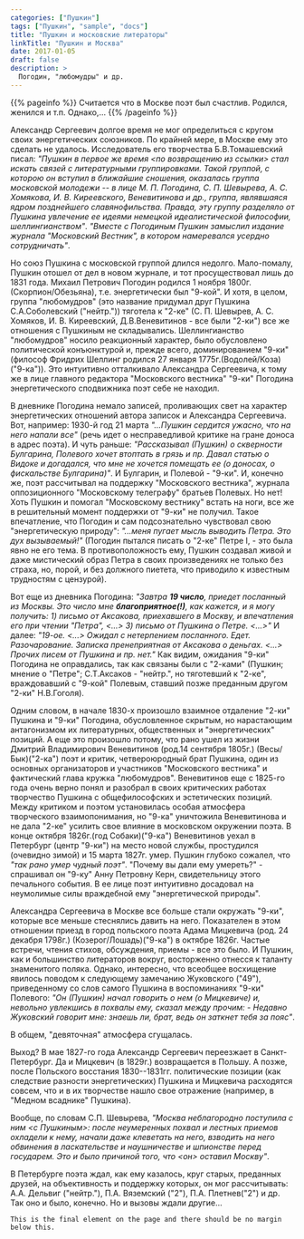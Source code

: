 ```yaml
---
categories: ["Пушкин"]
tags: ["Пушкин", "sample", "docs"]
title: "Пушкин и московские литераторы"
linkTitle: "Пушкин и Москва"
date: 2017-01-05
draft: false
description: >
  Погодин, "любомудры" и др.
---
```


{{% pageinfo %}}
Считается что в Москве поэт был счастлив. Родился, женился и т.п. Однако,...
{{% /pageinfo %}}

Александр Сергеевич долгое время не мог определиться с кругом своих энергетических союзников. По крайней мере, в Москве ему это сделать не удалось. Исследователь его творчества  Б.В.Томашевский писал: _"Пушкин в первое же время <по возвращению из ссылки> стал искать связей с литературными группировками. Такой группой, с которою он вступил в ближайшие сношения, оказалась группа московской молодежи -- в лице М. П. Погодина, С. П. Шевырева, А. С. Хомякова, И. В. Киреевского, Веневитинова и др., группа, являвшаяся ядром позднейшего славянофильства. Правда, эту группу разделяло от Пушкина увлечение ее идеями немецкой идеалистической философии, шеллингианством"_. _"Вместе с Погодиным Пушкин замыслил издание журнала "Московский Вестник", в котором намеревался усердно сотрудничать"_.

Но союз Пушкина с московской группой длился недолго. Мало-помалу, Пушкин отошел от дел в новом журнале, и тот просуществовал лишь до 1831 года. Михаил Петрович Погодин родился 1 ноября 1800г. (Скорпион/Обезьяна), т.е. энергетически был "9-кой". И хотя, в целом, группа "любомудров" (это название придумал друг Пушкина С.А.Соболевский ("нейтр.")) тяготела к "2-ке" (С. П. Шевырев, А. С. Хомяков, И. В. Киреевский, Д.В.Веневитинов - все были "2-ки") все же отношения с Пушкиным не складывались. Шеллингианство "любомудров" носило реакционный характер, было обусловлено политической конъюнктурой и, прежде всего, доминированием "9-ки" (философ Фридрих Шеллинг родился 27 января 1775г.(Водолей/Коза)("9-ка")). Это интуитивно отталкивало Александра Сергеевича, к тому же в лице главного редактора "Московского вестника" "9-ки" Погодина энергетического сподвижника поэт себе не находил.

В дневнике Погодина немало записей, проливающих свет на характер энергетических отношений автора записок и Александра Сергеевича. Вот, например: 1930-й год 21 марта _"...Пушкин сердится ужасно, что на него напали все"_ (речь идет о несправедливой критике на гране доноса в адрес поэта). И чуть раньше: _"Рассказывал (Пушкин) о скверности Булгарина, Полевого хочет втоптать в грязь и пр. Давал статью о Видоке и догадался, что мне не хочется помещать ее (о доносах, о фискальстве Булгарина)"_. И Булгарин, и Полевой - "9-ки". И, конечно же, поэт рассчитывал на поддержку "Московского вестника", журнала оппозиционного "Московскому телеграфу" братьев Полевых. Но нет! Хоть Пушкин и помогал "Московскому вестнику" встать на ноги, все же в решительный момент поддержки от "9-ки" не получил. Такое впечатление, что Погодин и сам подсознательно чувствовал свою "энергетическую природу": _"...меня пугает мысль выводить Петра. Это дух вызываемый!"_ (Погодин пытался писать о "2-ке" Петре I, - это была явно не его тема. В противоположность ему, Пушкин создавал живой и даже мистический образ Петра в своих произведениях не только без страха, но, порой, и без должного пиетета, что приводило к известным трудностям с цензурой).

Вот еще из дневника Погодина: _"Завтра **19 число**, приедет посланный из Москвы. Это число мне **благоприятное(!)**, как кажется, и я могу получить: 1) письмо от Аксакова, приехавшего в Москву, и впечатления его при чтении "Петра", <...> 3) письмо от Пушкина о Петре. <...>"_ И далее:  _"19-ое. <...> Ожидал с нетерпением посланного. Едет. Разочарование. Записка пренеприятная от Аксакова о деньгах. <...> Прочих писем от Пушкина и пр. нет."_ Как видим, ожидания "9-ки" Погодина не оправдались, так как связаны были с "2-ками" (Пушкин; мнение о "Петре"; С.Т.Аксаков - "нейтр.", но тяготевший к "2-ке", враждовавший с "9-кой" Полевым, ставший позже преданным другом "2-ки" Н.В.Гоголя).

Одним словом, в начале 1830-х произошло взаимное отдаление "2-ки" Пушкина и "9-ки" Погодина, обусловленное скрытым, но нарастающим антагонизмом их литературных, общественных и "энергетических" позиций. А еще это произошло потому, что рано ушел из жизни Дмитрий Владимирович Веневитинов (род.14 сентября 1805г.) (Весы/Бык)("2-ка") поэт и критик, четвероюродный брат Пушкина, один из основных организаторов и участников "Московского вестника" и фактический глава кружка "любомудров". Веневитинов еще с 1825-го года очень верно понял и разобрал в своих критических работах творчество Пушкина с общефилософских и эстетических позиций. Между критиком и поэтом установилась особая атмосфера творческого взаимопонимания, но "9-ка" уничтожила Веневитинова и не дала "2-ке" усилить свое влияние в московском окружении поэта. В конце октября 1826г.(год Собаки)("9-ка") Веневитинов уехал в Петербург (центр "9-ки") на место новой службы, простудился (очевидно зимой) и 15 марта 1827г. умер. Пушкин глубоко сожалел, что _"так рано умер чудный поэт"_. "Почему вы дали ему умереть?" - спрашивал он "9-ку" Анну Петровну Керн, свидетельницу этого печального события. В ее лице поэт интуитивно досадовал на неумолимые силы враждебной ему "энергетической природы".

Александра Сергеевича в Москве все больше стали окружать "9-ки", которые все меньше стеснялись давить на него. Показателен в этом отношении приезд в город польского поэта Адама Мицкевича (род. 24 декабря 1798г.) (Козерог/Лошадь)("9-ка") в октябре 1826г. Частые встречи, чтения стихов, обсуждения, приемы - все это было. И Пушкин, как и большинство литераторов вокруг, восторженно отнесся к таланту знаменитого поляка. Однако, интересно, что всеобщее восхищение явилось поводом к следующему замечанию Жуковского ("49"), приведенному со слов самого Пушкина в воспоминаниях "9-ки" Полевого: _"Он (Пушкин) начал говорить о нем (о Мицкевиче) и, невольно увлекшись в похвалы ему, сказал между прочим: - Недавно Жуковский говорит мне: знаешь ли, брат, ведь он заткнет тебя за пояс"_.

В общем, "девяточная" атмосфера сгущалась.

Выход? В мае 1827-го года Александр Сергеевич переезжает в Санкт-Петербург. Да и Мицкевич (в 1829г.) возвращается в Польшу. А позже, после Польского восстания 1830--1831гг. политические позиции (как следствие разности энергетических) Пушкина и Мицкевича расходятся совсем, что и в их творчестве нашло свое отражение (например, в "Медном всаднике" Пушкина).

Вообще, по словам С.П. Шевырева, _"Москва неблагородно поступила с ним <с Пушкиным>: после неумеренных похвал и лестных приемов охладели к нему, начали даже клеветать на него, взводить на него обвинения в ласкательстве и наушничестве и шпионстве перед государем. Это и было причиной того, что <он> оставил Москву"_.

В Петербурге поэта ждал, как ему казалось, круг старых, преданных друзей, на объективность и поддержку которых, он мог рассчитывать: А.А. Дельвиг ("нейтр."), П.А. Вяземский ("2"), П.А. Плетнев("2") и др. Так оно и было, конечно. Но и вызовы ждали другие...


```
This is the final element on the page and there should be no margin below this.
```
